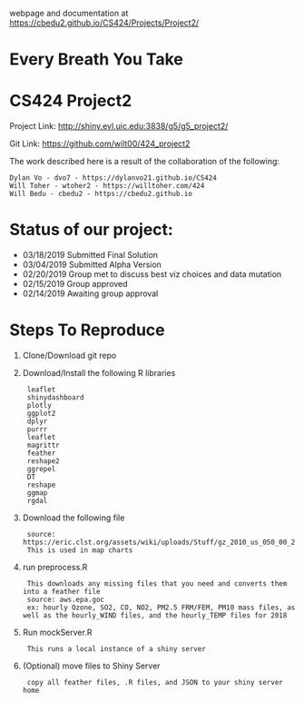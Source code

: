 webpage and documentation at https://cbedu2.github.io/CS424/Projects/Project2/

# Every Breath You Take
# CS424 Project2

Project Link: http://shiny.evl.uic.edu:3838/g5/g5_project2/

Git Link: https://github.com/wilt00/424_project2

The work described here is a result of the collaboration of the following:

    Dylan Vo - dvo7 - https://dylanvo21.github.io/CS424
    Will Toher - wtoher2 - https://willtoher.com/424
    Will Bedu - cbedu2 - https://cbedu2.github.io

# Status of our project:
* 03/18/2019 	Submitted Final Solution
* 03/04/2019 	Submitted Alpha Version
* 02/20/2019 	Group met to discuss best viz choices and data mutation
* 02/15/2019 	Group approved
* 02/14/2019 	Awaiting group approval

# Steps To Reproduce

1. Clone/Download git repo
2. Download/Install the following R libraries

        leaflet
        shinydashboard
        plotly
        ggplot2
        dplyr
        purrr
        leaflet
        magrittr
        feather
        reshape2
        ggrepel
        DT
        reshape
        ggmap
        rgdal
2. Download the following file

        source: https://eric.clst.org/assets/wiki/uploads/Stuff/gz_2010_us_050_00_20m.json
        This is used in map charts
3. run preprocess.R

        This downloads any missing files that you need and converts them into a feather file
        source: aws.epa.goc
        ex: hourly Ozone, SO2, CO, NO2, PM2.5 FRM/FEM, PM10 mass files, as well as the hourly_WIND files, and the hourly_TEMP files for 2018
4. Run mockServer.R

        This runs a local instance of a shiny server
5. (Optional) move files to Shiny Server

        copy all feather files, .R files, and JSON to your shiny server home
